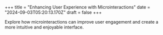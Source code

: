+++
title = "Enhancing User Experience with Microinteractions"
date = "2024-09-03T05:20:13.170Z"
draft = false
+++

  Explore how microinteractions can improve user engagement and create a more intuitive and enjoyable interface.
        